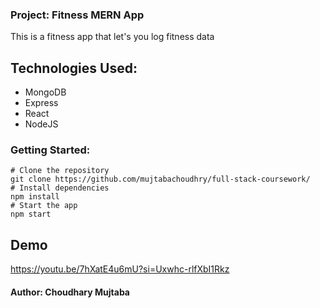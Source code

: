 ### Project: Fitness MERN App

This is a fitness app that let's you log fitness data

## Technologies Used:

- MongoDB
- Express
- React
- NodeJS

### Getting Started:
```
# Clone the repository
git clone https://github.com/mujtabachoudhry/full-stack-coursework/
# Install dependencies
npm install
# Start the app
npm start
```
## Demo

https://youtu.be/7hXatE4u6mU?si=Uxwhc-rlfXbI1Rkz

#### Author: Choudhary Mujtaba